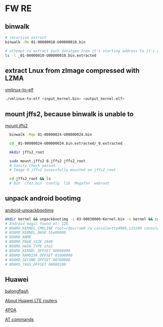 # FW RE
## binwalk
```bash
# recursive extract
binwalk -Me 01-00000010-U00000010.bin

# attempt to extract each datatype from it's starting address to it's ending address
ls -l _01-00000010-U00000010.bin.extracted
```

## extract Lnux from zImage compressed with LZMA
[vmlinux-to-elf](https://github.com/marin-m/vmlinux-to-elf)
```bash
./vmlinux-to-elf <input_kernel.bin> <output_kernel.elf>
```

## mount jffs2, because binwalk is unable to
[mount.jffs2](https://github.com/fwhacking/mount.jffs2/blob/9fe8db976f672383a65dee81a8e02c249307a9f6/mount.jffs2)
```bash
  binwalk -Mqe 01-00000024-U00000024.bin

  cd _01-00000024-U00000024.bin.extracted/_0.extracted

  mkdir jffs2_root

  sudo mount.jffs2 0.jffs2 jffs2_root
  # Sanity check passed...
  # Image 0.jffs2 sucessfully mounted on jffs2_root

  cd jffs2_root && ls
  # bin  cfez.bin  config  lib  Megafon  webroot
```

## unpack android bootimg
[android-unpackbootimg](https://github.com/anestisb/android-unpackbootimg)
```bash
mkdir kernel && unpackbootimg -i 03-00030000-Kernel.bin -o kernel && cd kernel
# Android magic found at: 128
# BOARD_KERNEL_CMDLINE root=/dev/ram0 rw console=ttyAMA0,115200 console=uw_tty0,115200 rdinit=/init loglevel=5 mem=0x9200000
# BOARD_KERNEL_BASE 55e08000
# BOARD_NAME
# BOARD_PAGE_SIZE 2048
# BOARD_HASH_TYPE sha1
# BOARD_KERNEL_OFFSET 00008000
# BOARD_RAMDISK_OFFSET 01000000
# BOARD_SECOND_OFFSET 00f00000
# BOARD_TAGS_OFFSET 00000100
```

## Huawei
[balongflash](https://github.com/forth32/balongflash)

[About Huawei LTE routers](https://github.com/Huawei-LTE-routers-mods/README/blob/master/README.md)

[4PDA](https://4pda.to/forum/index.php?showtopic=744265)

[AT commands](https://4pda.to/forum/index.php?showtopic=582284)
